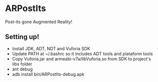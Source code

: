 ARPostIts
=========

Post-its gone Augmented Reality!

Setting up!
-----------

* Install JDK, ADT, NDT and Vuforia SDK
* Update PATH at ~/.bashrc so it includes ADT tools and plataform tools
* Copy Vuforia.jar and armeabi-v7a/libVuforia.so from SDK to project's libs folder
* ant debug
* adb install bin/ARPostIts-debug.apk
